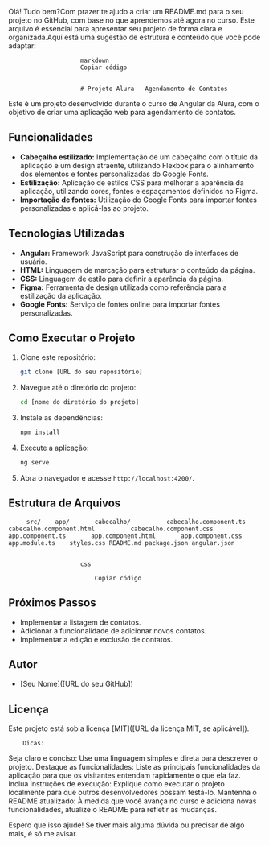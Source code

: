 Olá! Tudo bem?Com prazer te ajudo a criar um README.md para o seu projeto no GitHub, com base no que aprendemos até agora no curso. Este arquivo é essencial para apresentar seu projeto de forma clara e organizada.Aqui está uma sugestão de estrutura e conteúdo que você pode adaptar:
                 
                    
                        markdown
                        Copiar código
                    
                    
                        # Projeto Alura - Agendamento de Contatos

Este é um projeto desenvolvido durante o curso de Angular da Alura, com o objetivo de criar uma aplicação web para agendamento de contatos.

## Funcionalidades

*   **Cabeçalho estilizado:** Implementação de um cabeçalho com o título da aplicação e um design atraente, utilizando Flexbox para o alinhamento dos elementos e fontes personalizadas do Google Fonts.
*   **Estilização:** Aplicação de estilos CSS para melhorar a aparência da aplicação, utilizando cores, fontes e espaçamentos definidos no Figma.
*   **Importação de fontes:** Utilização do Google Fonts para importar fontes personalizadas e aplicá-las ao projeto.

## Tecnologias Utilizadas

*   **Angular:** Framework JavaScript para construção de interfaces de usuário.
*   **HTML:** Linguagem de marcação para estruturar o conteúdo da página.
*   **CSS:** Linguagem de estilo para definir a aparência da página.
*   **Figma:** Ferramenta de design utilizada como referência para a estilização da aplicação.
*   **Google Fonts:** Serviço de fontes online para importar fontes personalizadas.

## Como Executar o Projeto

1.  Clone este repositório:

    ```bash
    git clone [URL do seu repositório]
    ```
2.  Navegue até o diretório do projeto:

    ```bash
    cd [nome do diretório do projeto]
    ```
3.  Instale as dependências:

    ```bash
    npm install
    ```
4.  Execute a aplicação:

    ```bash
    ng serve
    ```
5.  Abra o navegador e acesse `http://localhost:4200/`.

## Estrutura de Arquivos

                    
                
         src/    app/       cabecalho/          cabecalho.component.ts          cabecalho.component.html          cabecalho.component.css       app.component.ts       app.component.html       app.component.css       app.module.ts    styles.css README.md package.json angular.json
                 
                    
                        css
                        
                            Copiar código
                        
                    
                    
                        
## Próximos Passos

*   Implementar a listagem de contatos.
*   Adicionar a funcionalidade de adicionar novos contatos.
*   Implementar a edição e exclusão de contatos.

## Autor

*   [Seu Nome]([URL do seu GitHub])

## Licença

Este projeto está sob a licença [MIT]([URL da licença MIT, se aplicável]).
                    
                
        Dicas:
Seja claro e conciso: Use uma linguagem simples e direta para descrever o projeto.
Destaque as funcionalidades: Liste as principais funcionalidades da aplicação para que os visitantes entendam rapidamente o que ela faz.
Inclua instruções de execução: Explique como executar o projeto localmente para que outros desenvolvedores possam testá-lo.
Mantenha o README atualizado: À medida que você avança no curso e adiciona novas funcionalidades, atualize o README para refletir as mudanças.

Espero que isso ajude! Se tiver mais alguma dúvida ou precisar de algo mais, é só me avisar. 